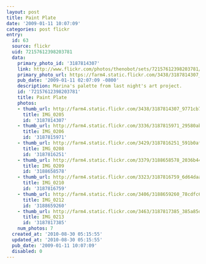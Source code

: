 ```yaml
---
layout: post
title: Paint Plate
date: '2009-01-11 10:07:09'
categories: post flickr
entry:
  id: 63
  source: flickr
  uid: 72157612398203781
  data:
    primary_photo_id: '3187814307'
    link: http://www.flickr.com/photos/thenobot/sets/72157612398203781/
    primary_photo_url: https://farm4.static.flickr.com/3438/3187814307_9771cb766a_m.jpg
    pub_date: '2009-01-11 02:07:09 -0800'
    description: Marina's palette from last night's art project.
    id: '72157612398203781'
    title: Paint Plate
    photos:
    - thumb_url: http://farm4.static.flickr.com/3438/3187814307_9771cb766a_s.jpg
      title: IMG_0205
      id: '3187814307'
    - thumb_url: http://farm4.static.flickr.com/3336/3187815971_29580ab811_s.jpg
      title: IMG_0206
      id: '3187815971'
    - thumb_url: http://farm4.static.flickr.com/3429/3187816251_591b0afc06_s.jpg
      title: IMG_0208
      id: '3187816251'
    - thumb_url: http://farm4.static.flickr.com/3379/3188658578_2036b446e1_s.jpg
      title: IMG_0209
      id: '3188658578'
    - thumb_url: http://farm4.static.flickr.com/3323/3187816759_6d64daacdc_s.jpg
      title: IMG_0210
      id: '3187816759'
    - thumb_url: http://farm4.static.flickr.com/3406/3188659260_78cdfc6b7b_s.jpg
      title: IMG_0212
      id: '3188659260'
    - thumb_url: http://farm4.static.flickr.com/3463/3187817385_385a85d0a4_s.jpg
      title: IMG_0213
      id: '3187817385'
    num_photos: 7
  created_at: '2010-08-30 05:15:55'
  updated_at: '2010-08-30 05:15:55'
  pub_date: '2009-01-11 10:07:09'
  disabled: 0
---
```

